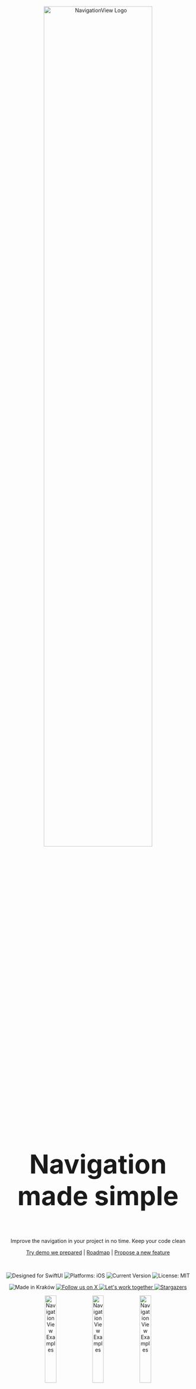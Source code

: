 <br>

<p align="center">
  <picture> 
    <source media="(prefers-color-scheme: dark)" srcset="https://github.com/Mijick/Assets/blob/main/NavigationView/Logotype/On%20Dark.svg">
    <source media="(prefers-color-scheme: light)" srcset="https://github.com/Mijick/Assets/blob/main/NavigationView/Logotype/On%20Light.svg">
    <img alt="NavigationView Logo" src="https://github.com/Mijick/Assets/blob/main/NavigationView/Logotype/On%20Dark.svg" width="76%"">
  </picture>
</p>

<h3 style="font-size: 5em" align="center">
    Navigation made simple
</h3>
                                                                                                                                          
<p align="center">
    Improve the navigation in your project in no time. Keep your code clean
</p>
                 
<p align="center">
    <a href="https://github.com/Mijick/NavigationView-Demo" rel="nofollow">Try demo we prepared</a>
    |
    <a href="https://github.com/orgs/Mijick/projects/5" rel="nofollow">Roadmap</a>
    |
    <a href="https://github.com/Mijick/NavigationView/issues/new" rel="nofollow">Propose a new feature</a>
</p>
                                                                      
<br>

<p align="center">
    <img alt="Designed for SwiftUI" src="https://github.com/Mijick/Assets/blob/main/NavigationView/Labels/Language.svg"/>
    <img alt="Platforms: iOS" src="https://github.com/Mijick/Assets/blob/main/NavigationView/Labels/Platforms.svg"/>
    <img alt="Current Version" src="https://github.com/Mijick/Assets/blob/main/NavigationView/Labels/Version.svg"/>
    <img alt="License: MIT" src="https://github.com/Mijick/Assets/blob/main/NavigationView/Labels/License.svg"/>
</p>

<p align="center">
    <img alt="Made in Kraków" src="https://github.com/Mijick/Assets/blob/main/NavigationView/Labels/Origin.svg"/>
    <a href="https://twitter.com/MijickTeam">
        <img alt="Follow us on X" src="https://github.com/Mijick/Assets/blob/main/NavigationView/Labels/X.svg"/>
    </a>
    <a href=mailto:team@mijick.com?subject=Hello>
        <img alt="Let's work together" src="https://github.com/Mijick/Assets/blob/main/NavigationView/Labels/Work%20with%20us.svg"/>
    </a>  
    <a href="https://github.com/Mijick/NavigationView/stargazers">
        <img alt="Stargazers" src="https://github.com/Mijick/Assets/blob/main/NavigationView/Labels/Stars.svg"/>
    </a>                                                                                                               
</p>

<p align="center">
    <img alt="NavigationView Examples" src="https://github.com/Mijick/Assets/blob/main/NavigationView/GIFs/NavigationView-1.gif" width="24.5%"/>
    <img alt="NavigationView Examples" src="https://github.com/Mijick/Assets/blob/main/NavigationView/GIFs/NavigationView-2.gif" width="24.5%"/>
    <img alt="NavigationView Examples" src="https://github.com/Mijick/Assets/blob/main/NavigationView/GIFs/NavigationView-3.gif" width="24.5%"/>
    <img alt="NavigationView Examples" src="https://github.com/Mijick/Assets/blob/main/NavigationView/GIFs/NavigationView-4.gif" width="24.5%"/>
</p>

<br>

NavigationView by Mijick is a powerful, open-source library dedicated for SwiftUI that makes navigation process super easy and much cleaner.
* **Custom animations.** Our library provides full support for any animation.
* **Remembers the current scroll view offset.** Another nice feature is that the library automatically saves the current scroll view offset when you leave the view.
* **Improves code quality.** Navigate through your screens with just one line of code. Focus on what’s important to you and your project, not on Swift's intricacies.
* **Stability at last!** At Mijick, we are aware of the problems that were (and still are) with the native NavigationView and how many problems it caused to developers. Therefore, during the development process we put the greatest emphasis on the reliability and performance of the library.
* **Designed for SwiftUI.** While developing the library, we have used the power of SwiftUI to give you powerful tool to speed up your implementation process.

<br> 

# Getting Started
### ✋ Requirements

| **Platforms** | **Minimum Swift Version** |
|:----------|:----------|
| iOS 15+ | 5.0 |

### ⏳ Installation
    
#### [Swift package manager][spm]
Swift package manager is a tool for automating the distribution of Swift code and is integrated into the Swift compiler.

Once you have your Swift package set up, adding NavigationView as a dependency is as easy as adding it to the `dependencies` value of your `Package.swift`.

```Swift
dependencies: [
    .package(url: "https://github.com/Mijick/NavigationView", branch(“main”))
]
```


#### [Cocoapods][cocoapods]   
Cocoapods is a dependency manager for Swift and Objective-C Cocoa projects that helps to scale them elegantly.

Installation steps:
- Install CocoaPods 1.10.0 (or later)
- [Generate CocoaPods][generate_cocoapods] for your project
```Swift
    pod init
```
- Add CocoaPods dependency into your `Podfile`   
```Swift
    pod 'MijickNavigationView'
```
- Install dependency and generate `.xcworkspace` file
```Swift
    pod install
```
- Use new XCode project file `.xcworkspace`
<br>

    
# Usage
### 1. Setup library
Inside your `@main` structure, call the `implementNavigationView` method with the view that is to be the root of the navigation stack. The view must be of type `NavigatableView`. The method takes an optional argument - `config`, which can be used to configure certain attributes of all the views that will be placed in the navigation stack.     
```Swift
@main struct NavigationView_Main: App {
    var body: some Scene {
        WindowGroup {
            ContentView()
               .implementNavigationView(config: nil)                    
        }
    }
}
```
                      
### 2. Declare a view to be pushed to the navigation stack
NavigationView by Mijick provides the ability to push any view conforming to the `NavigatableView` protocol to the navigation stack. 
```Swift
struct ExampleView: NavigatableView {
    ...
}
```
                      
### 3. Implement `body`
Fill your view with content           
```Swift
struct ExampleView: NavigatableView {    
    var body: some View {
        VStack(spacing: 0) {
            Text("Witaj okrutny świecie")
            Spacer()
            Button(action: pop) { Text("Pop") } 
        }
    }
    ...
}
```
                      
### 4. Implement `configure(view: NavigationConfig) -> NavigationConfig` method
*This step is optional - if you wish, you can skip this step and leave the configuration as default.*<br/>
Each view has its own set of methods that can be used to create a unique look for each view in the stack.            
```Swift
struct ExampleView: NavigatableView {   
    func configure(view: NavigationConfig) -> NavigationConfig { view.backgroundColour(.red) }
    var body: some View {
        VStack(spacing: 0) {
            Text("Witaj okrutny świecie")
            Spacer()
            Button(action: pop) { Text("Pop") } 
        }
    }
    ...
}
```
                      
### 5. Present your view - from any place in your code!
Just call `ExampleView().push(with:)` from the selected place. As simple as that!            
```Swift
struct SettingsViewModel {
    ...
    func openSettings() {
        ...
        ExampleView().push(with: .verticalSlide)
        ...
    }
    ...
}
```
                      
### 6. Close your view - it's even simpler!
There are two ways to do this:
- By calling one of the methods `pop`, `pop(to type:)`, `popToRoot` inside any view         
```Swift
struct ExampleView: NavigatableView {
    ...
    func createButton() -> some View {
        Button(action: popToRoot) { Text("Tap to return to root") } 
    }
    ...
}
```
- By calling one of the static `NavigationManager` methods:
    - `NavigationManager.pop()`
    - `NavigationManager.pop(to type:)` where type is the type of view you want to return to
    - `NavigationManager.popToRoot()`
 
### 7. Wait, there's even more!
We're almost done, but we'd like to describe three additional methods that you might like:

<br>
      
# Try our demo
See for yourself how does it work by cloning [project][Demo] we created
                      
# License
NavigationView is released under the MIT license. See [LICENSE][License] for details.
                      
<br><br>
                      
# Our other open source SwiftUI libraries
[PopupView] - The most powerful popup library that allows you to present any popup
<br>
[CalendarView] - Create your own calendar object in no time
<br>
[GridView] - Lay out your data with no effort
<br>
[CameraView] - The most powerful CameraController. Designed for SwiftUI
<br>
[Timer] - Modern API for Timer


                      
[MIT]: https://en.wikipedia.org/wiki/MIT_License
[spm]: https://www.swift.org/package-manager
[cocoapods]: https://cocoapods.org/
[generate_cocoapods]: https://github.com/square/cocoapods-generate
                      
[Demo]: https://github.com/Mijick/NavigationView-Demo
[License]: https://github.com/Mijick/NavigationView/blob/main/LICENSE
                     
[PopupView]: https://github.com/Mijick/PopupView
[CalendarView]: https://github.com/Mijick/CalendarView 
[CameraView]: https://github.com/Mijick/CameraView
[GridView]: https://github.com/Mijick/GridView
[Timer]: https://github.com/Mijick/Timer

